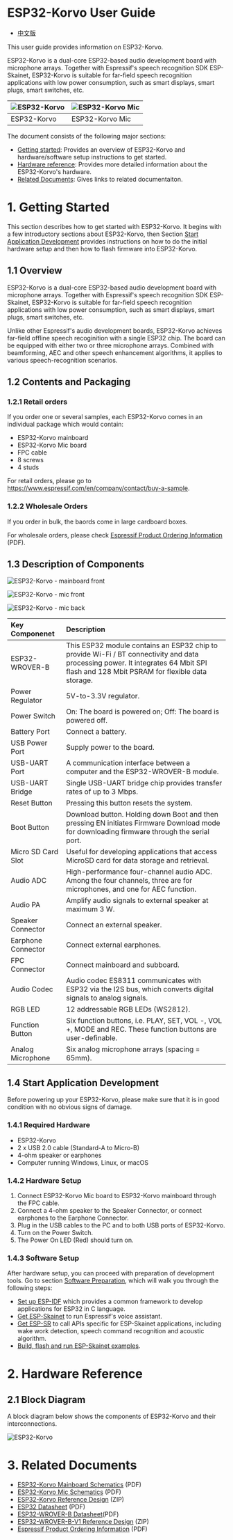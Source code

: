 # ESP32-Korvo User Guide

* [中文版](../../../zh_CN/hw-reference/esp32/user-guide-esp32-korvo-v1.1.md)

This user guide provides information on ESP32-Korvo.

ESP32-Korvo is a dual-core ESP32-based audio development board with microphone arrays. Together with Espressif's speech recognition SDK ESP-Skainet, ESP32-Korvo is suitable for far-field speech recognition applications with low power consumption, such as smart displays, smart plugs, smart switches, etc.

|![ESP32-Korvo](../../../_static/esp32-korvo-v1.1-isometric.png)|![ESP32-Korvo Mic](../../../_static/esp32-korvo-v1.1-isometric-mic.png)|
|:- |:- |
|ESP32-Korvo|ESP32-Korvo Mic|

The document consists of the following major sections:

-   [Getting started](#1-getting-started): Provides an overview of ESP32-Korvo and hardware/software setup instructions to get started.
-   [Hardware reference](#2-hardware-reference): Provides more detailed information about the ESP32-Korvo's hardware.
-   [Related Documents](#3-related-documents): Gives links to related documentaiton.

# 1. Getting Started

This section describes how to get started with ESP32-Korvo. It begins with a few introductory sections about ESP32-Korvo, then Section [Start Application Development](#14-start-application-development) provides instructions on how to do the initial hardware setup and then how to flash firmware into ESP32-Korvo.

## 1.1 Overview

ESP32-Korvo is a dual-core ESP32-based audio development board with microphone arrays. Together with Espressif's speech recognition SDK ESP-Skainet, ESP32-Korvo is suitable for far-field speech recognition applications with low power consumption, such as smart displays, smart plugs, smart switches, etc.

Unlike other Espressif's audio development boards, ESP32-Korvo achieves far-field offline speech recoginition with a single ESP32 chip. The board can be equipped with either two or three microphone arrays. Combined with beamforming, AEC and other speech enhancement algorithms, it applies to various speech-recognition scenarios. 

## 1.2  Contents and Packaging

### 1.2.1 Retail orders

If you order one or several samples, each ESP32-Korvo comes in an individual package which would contain:
* ESP32-Korvo mainboard
* ESP32-Korvo Mic board
* FPC cable
* 8 screws
* 4 studs

For retail orders, please go to <https://www.espressif.com/en/company/contact/buy-a-sample>.

### 1.2.2 Wholesale Orders

If you order in bulk, the baords come in large cardboard boxes.

For wholesale orders, please check [Espressif Product Ordering Information](https://www.espressif.com/sites/default/files/documentation/espressif_products_ordering_information_en.pdf) (PDF).

## 1.3 Description of Components

![ESP32-Korvo - mainboard front](../../../_static/esp32-korvo-v1.1-annotated-photo.png)

![ESP32-Korvo - mic front](../../../_static/esp32-korvo-v1.1-annotated-photo-mic-front.png)

![ESP32-Korvo - mic back](../../../_static/esp32-korvo-v1.1-annotated-photo-mic-back.png)

|Key Componenet|Description|
|:- |:- |
|ESP32-WROVER-B|This ESP32 module contains an ESP32 chip to provide Wi-Fi / BT connectivity and data processing power. It integrates 64 Mbit SPI flash and 128 Mbit PSRAM for flexible data storage.|
|Power Regulator|5V-to-3.3V regulator.|
|Power Switch|On: The board is powered on; Off: The board is powered off.|
|Battery Port|Connect a battery.|
|USB Power Port|Supply power to the board.|
|USB-UART Port|A communication interface between a computer and the ESP32-WROVER-B module.|
|USB-UART Bridge|Single USB-UART bridge chip provides transfer rates of up to 3 Mbps.| check
|Reset Button|Pressing this button resets the system.|
|Boot Button|Download button. Holding down Boot and then pressing EN initiates Firmware Download mode for downloading firmware through the serial port.|
|Micro SD Card Slot| Useful for developing applications that access MicroSD card for data storage and retrieval.|
|Audio ADC| High-performance four-channel audio ADC. Among the four channels, three are for microphones, and one for AEC function.|
|Audio PA|Amplify audio signals to external speaker at maximum 3 W.|
|Speaker Connector|Connect an external speaker.|
|Earphone Connector|Connect external earphones.|
|FPC Connector|Connect mainboard and subboard.|
|Audio Codec|Audio codec ES8311 communicates with ESP32 via the I2S bus, which converts digital signals to analog signals.|
|RGB LED|12 addressable RGB LEDs (WS2812).|
|Function Button|Six function buttons, i.e. PLAY, SET, VOL -, VOL +, MODE and REC. These function buttons are user-definable.|
|Analog Microphone|Six analog microphone arrays (spacing = 65mm).|
  
## 1.4 Start Application Development

Before powering up your ESP32-Korvo, please make sure that it is in good condition with no obvious signs of damage.

### 1.4.1 Required Hardware

* ESP32-Korvo
* 2 x USB 2.0 cable (Standard-A to Micro-B)
* 4-ohm speaker or earphones
* Computer running Windows, Linux, or macOS

### 1.4.2 Hardware Setup

1. Connect ESP32-Korvo Mic board to ESP32-Korvo mainboard through the FPC cable.
2. Connect a 4-ohm speaker to the Speaker Connector, or connect earphones to the Earphone Connector.
3. Plug in the USB cables to the PC and to both USB ports of ESP32-Korvo.
4. Turn on the Power Switch.
5. The Power On LED (Red) should turn on.

### 1.4.3 Software Setup

After hardware setup, you can proceed with preparation of development tools. Go to section [Software Preparation](https://github.com/espressif/esp-skainet/blob/master/README.md#esp-skainet-中文), which will walk you through the following steps:

* [Set up ESP-IDF](https://github.com/espressif/esp-skainet/blob/master/README.md#esp-idf) which provides a common framework to develop applications for ESP32 in C language.
* [Get ESP-Skainet](https://github.com/espressif/esp-skainet/blob/master/README.md#esp-skainet) to run Espressif's voice assistant.
* [Get ESP-SR](https://github.com/espressif/esp-skainet/blob/master/README.md#esp-sr) to call APIs specific for ESP-Skainet applications, including wake work detection, speech command recognition and acoustic algorithm.
* [Build, flash and run ESP-Skainet examples](https://github.com/espressif/esp-skainet/blob/master/README.md#examples).

# 2. Hardware Reference

## 2.1 Block Diagram

A block diagram below shows the components of ESP32-Korvo and their interconnections.

![ESP32-Korvo](../../../_static/esp32-korvo-v1.1-block-diagram.png)

# 3. Related Documents

* [ESP32-Korvo Mainboard Schematics](https://dl.espressif.com/dl/schematics/ESP32-KORVO_V1.1_schematics.pdf) (PDF)
* [ESP32-Korvo Mic Schematics](https://dl.espressif.com/dl/schematics/ESP32-KORVO-MIC_V1.1_schematics.pdf) (PDF)
* [ESP32-Korvo Reference Design]() (ZIP)
* [ESP32 Datasheet](https://www.espressif.com/sites/default/files/documentation/esp32_datasheet_en.pdf) (PDF)
* [ESP32-WROVER-B Datasheet](https://www.espressif.com/sites/default/files/documentation/esp32-wrover-b_datasheet_en.pdf)(PDF)
* [ESP32-WROVER-B-V1 Reference Design](https://www.espressif.com/sites/default/files/documentation/ESP32-WROVER-B_Reference_Design_V1-r1.0_0.zip) (ZIP)
* [Espressif Product Ordering Information](https://www.espressif.com/sites/default/files/documentation/espressif_products_ordering_information_en.pdf) (PDF)
